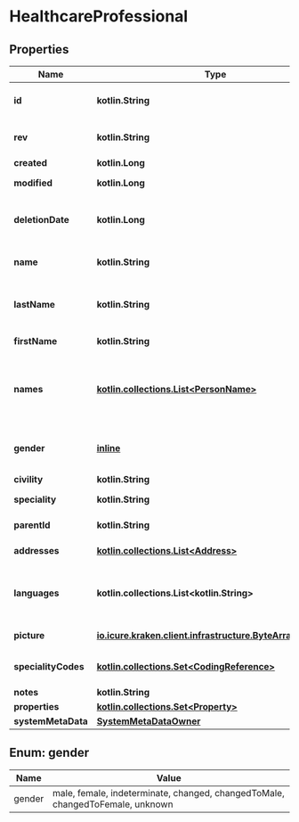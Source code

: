 
# HealthcareProfessional

## Properties
Name | Type | Description | Notes
------------ | ------------- | ------------- | -------------
**id** | **kotlin.String** | the Id of the healthcare party. We encourage using either a v4 UUID or a HL7 Id. |  [optional]
**rev** | **kotlin.String** | the revision of the healthcare party in the database, used for conflict management / optimistic locking. |  [optional]
**created** | **kotlin.Long** | creation timestamp of the object. |  [optional]
**modified** | **kotlin.Long** | last modification timestamp of the object. |  [optional]
**deletionDate** | **kotlin.Long** | the soft delete timestamp. When a healthcare professional is ”deleted“, this is set to a non null value: the moment of the deletion |  [optional]
**name** | **kotlin.String** | The full name of the healthcare party, used mainly when the healthcare party is an organization |  [optional]
**lastName** | **kotlin.String** | the lastname (surname) of the healthcare party. This is the official lastname that should be used for official administrative purposes. |  [optional]
**firstName** | **kotlin.String** | the firstname (name) of the healthcare party. |  [optional]
**names** | [**kotlin.collections.List&lt;PersonName&gt;**](PersonName.md) | the list of all names of the healthcare party, also containing the official full name information. Ordered by preference of use. First element is therefore the official name used for the healthcare party in the application | 
**gender** | [**inline**](#GenderEnum) | the gender of the healthcare party: male, female, indeterminate, changed, changedToMale, changedToFemale, unknown |  [optional]
**civility** | **kotlin.String** | Mr., Ms., Pr., Dr. ... |  [optional]
**speciality** | **kotlin.String** | Medical specialty of the healthcare party |  [optional]
**parentId** | **kotlin.String** | Id of parent of the user representing the healthcare party. |  [optional]
**addresses** | [**kotlin.collections.List&lt;Address&gt;**](Address.md) | The list of addresses (with address type). | 
**languages** | **kotlin.collections.List&lt;kotlin.String&gt;** | The list of languages spoken by the patient ordered by fluency (alpha-2 code http://www.loc.gov/standards/iso639-2/ascii_8bits.html). | 
**picture** | [**io.icure.kraken.client.infrastructure.ByteArrayWrapper**](io.icure.kraken.client.infrastructure.ByteArrayWrapper.md) | A picture usually saved in JPEG format. |  [optional]
**specialityCodes** | [**kotlin.collections.Set&lt;CodingReference&gt;**](CodingReference.md) | Medical specialty of the healthcare party codified using FHIR or Kmehr codificaiton scheme | 
**notes** | **kotlin.String** | Text notes. |  [optional]
**properties** | [**kotlin.collections.Set&lt;Property&gt;**](Property.md) |  | 
**systemMetaData** | [**SystemMetaDataOwner**](SystemMetaDataOwner.md) |  |  [optional]


<a name="GenderEnum"></a>
## Enum: gender
Name | Value
---- | -----
gender | male, female, indeterminate, changed, changedToMale, changedToFemale, unknown




